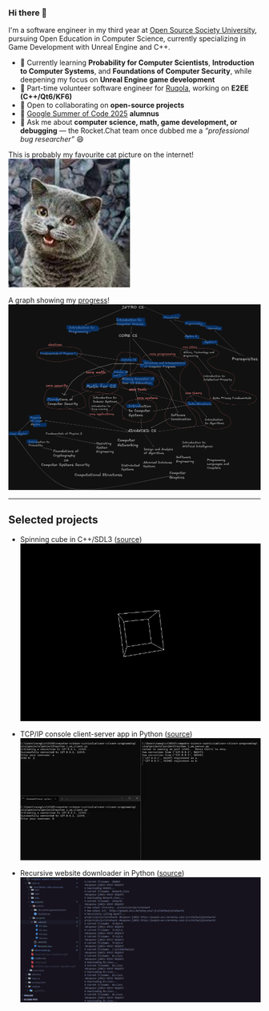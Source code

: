 <!--
**edcedcedcedc/edcedcedcedc** is a ✨ _special_ ✨ repository because its `README.md` (this file) appears on your GitHub profile.

Here are some ideas to get you started:
- 📫 How to reach me: [LinkedIn](https://www.linkedin.com/in/androranogajec/) or [email](mailto:ranogaet@gmail.com).
- 🔭 I’m currently working on ...
- 🌱 I’m currently learning ...
- 👯 I’m looking to collaborate on ...
- 🤔 I’m looking for help with ...
- 💬 Ask me about ...
- 📫 How to reach me: ...
- 😄 Pronouns: ...
- ⚡ Fun fact: ...
-->
### Hi there 👋  

I'm a software engineer in my third year at [Open Source Society University](https://cs.ossu.dev/), pursuing Open Education in Computer Science, currently specializing in Game Development with Unreal Engine and C++.  

- 🌱 Currently learning **Probability for Computer Scientists**, **Introduction to Computer Systems**, and **Foundations of Computer Security**, while deepening my focus on **Unreal Engine game development**  
- 🔭 Part-time volunteer software engineer for [Ruqola](https://github.com/KDE/ruqola), working on **E2EE (C++/Qt6/KF6)**  
- 👯 Open to collaborating on **open-source projects**  
- 🚀 [Google Summer of Code 2025](https://summerofcode.withgoogle.com/programs/2025/projects/RTuXxB1k) **alumnus**  
- 💬 Ask me about **computer science, math, game development, or debugging** — the Rocket.Chat team once dubbed me a *“professional bug researcher”* 😄 

This is probably my favourite cat picture on the internet!  
![cat](cs50cat.png)

A graph showing my [progress](https://github.com/edcedcedcedc/computer-science-curriculum-ossu)!
![progress](dag1.png)

---

## Selected projects

- Spinning cube in C++/SDL3 ([source](https://github.com/edcedcedcedc/computer-science-curriculum-ossu/tree/master/advanced-cs/advanced-math/linear-algebra/spinningCube))  
  ![spinningcube](spinningcube.gif)

- TCP/IP console client-server app in Python ([source](https://github.com/edcedcedcedc/computer-science-curriculum-ossu/tree/master/core-cs/core-programming/sicp/projects/project2))  
  ![tcp](tcp1.gif)

- Recursive website downloader in Python ([source](https://github.com/edcedcedcedc/computer-science-curriculum-ossu/tree/master/core-cs/core-theory/data-structures/download))  
  ![downloader](downloader111.gif)
